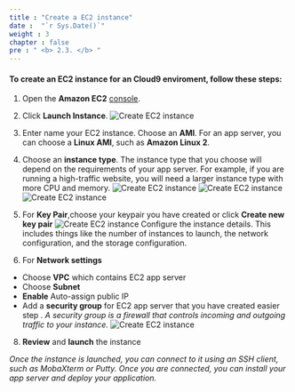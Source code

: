 ```yaml
---
title : "Create a EC2 instance"
date :  "`r Sys.Date()`" 
weight : 3
chapter : false
pre : " <b> 2.3. </b> "
---
```

#### To create an EC2 instance for an Cloud9 enviroment, follow these steps:

1. Open the **Amazon EC2** [console](https://console.aws.amazon.com/ec2/).
2. Click **Launch Instance**.
    ![Create EC2 instance](/images/1/8.png)

3. Enter name your EC2 instance. Choose an **AMI**. For an app server, you can choose a **Linux AMI**, such as **Amazon Linux 2**.
4. Choose an **instance type**. The instance type that you choose will depend on the requirements of your app server. For example, if you are running a high-traffic website, you will need a larger instance type with more CPU and memory.
    ![Create EC2 instance](/images/1/9.png)
    ![Create EC2 instance](/images/1/10.png)
    ![Create EC2 instance](/images/1/11.png)
5. For **Key Pair**,choose your keypair you have created or click **Create new key pair** 
    ![Create EC2 instance](/images/1/12.png)
Configure the instance details. This includes things like the number of instances to launch, the network configuration, and the storage configuration.

7.  For **Network settings**
- Choose **VPC** which contains EC2 app server
- Choose **Subnet**
- **Enable** Auto-assign public IP
- Add a **security group** for EC2 app server that you have created easier step . *A security group is a firewall that controls incoming and outgoing traffic to your instance.* 
    ![Create EC2 instance](/images/1/13.png)

8. **Review** and **launch** the instance

*Once the instance is launched, you can connect to it using an SSH client, such as MobaXterm or Putty. Once you are connected, you can install your app server and deploy your application.*